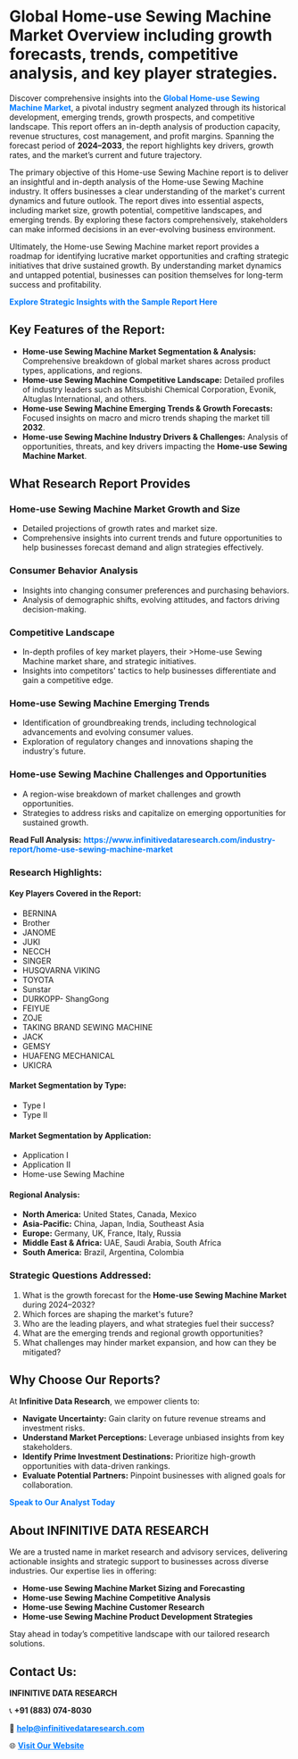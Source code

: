 <h1>Global Home-use Sewing Machine Market Overview including growth forecasts, trends, competitive analysis, and key player strategies.</h1>
<p>
Discover comprehensive insights into the 
<a href="https://www.infinitivedataresearch.com/industry-report/home-use-sewing-machine-market" rel="dofollow" style="color: #007BFF; text-decoration: none;"><strong>Global Home-use Sewing Machine Market</strong></a>, a pivotal industry segment analyzed through its historical development, emerging trends, growth prospects, and competitive landscape. This report offers an in-depth analysis of production capacity, revenue structures, cost management, and profit margins. Spanning the forecast period of <strong>2024–2033</strong>, the report highlights key drivers, growth rates, and the market’s current and future trajectory.
</p>
<p>
The primary objective of this Home-use Sewing Machine report is to deliver an insightful and in-depth analysis of the Home-use Sewing Machine industry. It offers businesses a clear understanding of the market's current dynamics and future outlook. The report dives into essential aspects, including market size, growth potential, competitive landscapes, and emerging trends. By exploring these factors comprehensively, stakeholders can make informed decisions in an ever-evolving business environment.
</p>
<p>
Ultimately, the Home-use Sewing Machine market report provides a roadmap for identifying lucrative market opportunities and crafting strategic initiatives that drive sustained growth. By understanding market dynamics and untapped potential, businesses can position themselves for long-term success and profitability.
</p>
<p>
<a href="https://www.infinitivedataresearch.com/request-sample/reportId=110198" style="color: #007BFF; text-decoration: none;"><strong>Explore Strategic Insights with the Sample Report Here</strong></a>
</p>

<h2>Key Features of the Report:</h2>
<ul>
<li><strong>Home-use Sewing Machine Market Segmentation & Analysis:</strong> Comprehensive breakdown of global market shares across product types, applications, and regions.</li>
<li><strong>Home-use Sewing Machine Competitive Landscape:</strong> Detailed profiles of industry leaders such as Mitsubishi Chemical Corporation, Evonik, Altuglas International, and others.</li>
<li><strong>Home-use Sewing Machine Emerging Trends & Growth Forecasts:</strong> Focused insights on macro and micro trends shaping the market till <strong>2032</strong>.</li>
<li><strong>Home-use Sewing Machine Industry Drivers & Challenges:</strong> Analysis of opportunities, threats, and key drivers impacting the <strong>Home-use Sewing Machine Market</strong>.</li>
</ul>

<h2>What Research Report Provides</h2>
<h3>Home-use Sewing Machine Market Growth and Size</h3>
<ul>
<li>Detailed projections of growth rates and market size.</li>
<li>Comprehensive insights into current trends and future opportunities to help businesses forecast demand and align strategies effectively.</li>
</ul>

<h3>Consumer Behavior Analysis</h3>
<ul>
<li>Insights into changing consumer preferences and purchasing behaviors.</li>
<li>Analysis of demographic shifts, evolving attitudes, and factors driving decision-making.</li>
</ul>

<h3>Competitive Landscape</h3>
<ul>
<li>In-depth profiles of key market players, their >Home-use Sewing Machine market share, and strategic initiatives.</li>
<li>Insights into competitors' tactics to help businesses differentiate and gain a competitive edge.</li>
</ul>

<h3>Home-use Sewing Machine Emerging Trends</h3>
<ul>
<li>Identification of groundbreaking trends, including technological advancements and evolving consumer values.</li>
<li>Exploration of regulatory changes and innovations shaping the industry's future.</li>
</ul>

<h3>Home-use Sewing Machine Challenges and Opportunities</h3>
<ul>
<li>A region-wise breakdown of market challenges and growth opportunities.</li>
<li>Strategies to address risks and capitalize on emerging opportunities for sustained growth.</li>
</ul>
<p><strong>Read Full Analysis:</strong> <a href="https://www.infinitivedataresearch.com/industry-report/home-use-sewing-machine-market" rel="dofollow" style="color: #007BFF; text-decoration: none;"><strong>https://www.infinitivedataresearch.com/industry-report/home-use-sewing-machine-market</strong></a></p>
<h3>Research Highlights:</h3>
<h4>Key Players Covered in the Report:</h4>
<ul><li>BERNINA</li><li>Brother</li><li>JANOME</li><li>JUKI</li><li>NECCH</li><li>SINGER</li><li>HUSQVARNA VIKING</li><li>TOYOTA</li><li>Sunstar</li><li>DURKOPP- ShangGong</li><li>FEIYUE</li><li>ZOJE</li><li>TAKING BRAND SEWING MACHINE</li><li>JACK</li><li>GEMSY</li><li>HUAFENG MECHANICAL</li><li>UKICRA</li></ul>
<h4>Market Segmentation by Type:</h4>
<ul><li>Type I</li><li>Type II</li></ul>
<h4>Market Segmentation by Application:</h4>
<ul><li>Application I</li><li>Application II</li><li>Home-use Sewing Machine</li></ul>

<h4>Regional Analysis:</h4>
<ul>
<li><strong>North America:</strong> United States, Canada, Mexico</li>
<li><strong>Asia-Pacific:</strong> China, Japan, India, Southeast Asia</li>
<li><strong>Europe:</strong> Germany, UK, France, Italy, Russia</li>
<li><strong>Middle East & Africa:</strong> UAE, Saudi Arabia, South Africa</li>
<li><strong>South America:</strong> Brazil, Argentina, Colombia</li>
</ul>

<h3>Strategic Questions Addressed:</h3>
<ol>
<li>What is the growth forecast for the <strong>Home-use Sewing Machine Market</strong> during 2024–2032?</li>
<li>Which forces are shaping the market's future?</li>
<li>Who are the leading players, and what strategies fuel their success?</li>
<li>What are the emerging trends and regional growth opportunities?</li>
<li>What challenges may hinder market expansion, and how can they be mitigated?</li>
</ol>

<h2>Why Choose Our Reports?</h2>
<p>At <strong>Infinitive Data Research</strong>, we empower clients to:</p>
<ul>
<li><strong>Navigate Uncertainty:</strong> Gain clarity on future revenue streams and investment risks.</li>
<li><strong>Understand Market Perceptions:</strong> Leverage unbiased insights from key stakeholders.</li>
<li><strong>Identify Prime Investment Destinations:</strong> Prioritize high-growth opportunities with data-driven rankings.</li>
<li><strong>Evaluate Potential Partners:</strong> Pinpoint businesses with aligned goals for collaboration.</li>
</ul>
<p><a href="https://www.infinitivedataresearch.com/industry-report/home-use-sewing-machine-market" rel="dofollow" style="color: #007BFF; text-decoration: none;"><strong>Speak to Our Analyst Today</strong></a></p>

<h2>About INFINITIVE DATA RESEARCH</h2>
<p>We are a trusted name in market research and advisory services, delivering actionable insights and strategic support to businesses across diverse industries. Our expertise lies in offering:</p>
<ul>
<li><strong>Home-use Sewing Machine Market Sizing and Forecasting</strong></li>
<li><strong>Home-use Sewing Machine Competitive Analysis</strong></li>
<li><strong>Home-use Sewing Machine Customer Research</strong></li>
<li><strong>Home-use Sewing Machine Product Development Strategies</strong></li>
</ul>
<p>Stay ahead in today’s competitive landscape with our tailored research solutions.</p>

<h2>Contact Us:</h2>
<p><strong>INFINITIVE DATA RESEARCH</strong></p>
<p>📞 <strong>+91 (883) 074-8030</strong></p>
<p>📧 <strong><a href="mailto:help@infinitivedataresearch.com" style="color: #007BFF;">help@infinitivedataresearch.com</a></strong></p>
<p>🌐 <strong><a href="https://www.infinitivedataresearch.com" rel="dofollow" style="color: #007BFF;">Visit Our Website</a></strong></p>